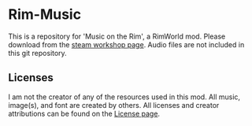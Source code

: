 # Rim-Music

This is a repository for 'Music on the Rim', a RimWorld mod.  Please download from the [steam workshop page](https://steamcommunity.com/sharedfiles/filedetails/?id=1872570102).  Audio files are not included in this git repository.

## Licenses

I am not the creator of any of the resources used in this mod. All music, image(s), and font are created by others. All licenses and creator attributions can be found on the [License page](https://github.com/BishopGit/music-rim/blob/master/LICENSE.md).
